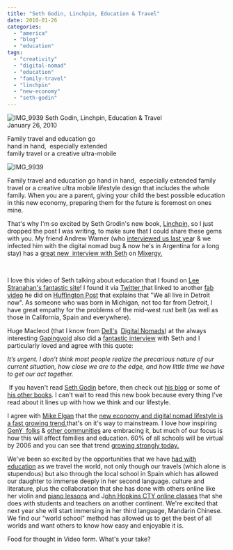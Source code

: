```yaml
---
title: "Seth Godin, Linchpin, Education & Travel"
date: 2010-01-26
categories: 
  - "america"
  - "blog"
  - "education"
tags: 
  - "creativity"
  - "digital-nomad"
  - "education"
  - "family-travel"
  - "linchpin"
  - "new-economy"
  - "seth-godin"
---
```


![IMG_9939](https://pub-ac94b3f306b24c0dba4238943c97f2e1.r2.dev/6a00e5502a9507883301287714ec3f970c.jpg) Seth Godin, Linchpin, Education & Travel  
January 26, 2010

Family travel and education go  
hand in hand,  especially extended  
family travel or a creative ultra-mobile

<!--more-->

![IMG_9939](https://pub-ac94b3f306b24c0dba4238943c97f2e1.r2.dev/6a00e5502a950788330120a811e5c2970b.jpg)

Family travel and education go hand in hand,  especially extended family travel or a creative ultra mobile lifestyle design that includes the whole family. When you are a parent, giving your child the best possible education in this new economy, preparing them for the future is foremost on ones mine.

That's why I'm so excited by Seth Grodin's new book, [Linchpin,](http://www.amazon.com/Linchpin-Are-Indispensable-Seth-Godin/dp/1591843162/ref=sr_1_1?ie=UTF8&s=books&qid=1264523484&sr=1-1) so I just dropped the post I was writing, to make sure that I could share these gems with you. My friend Andrew Warner (who [interviewed us last yea](http://mixergy.com/nomad-family/)r & we infected him with the digital nomad bug & now he's in Argentina for a long stay) has a [great new  interview with Seth](http://mixergy.com/linchpin-lizard-seth-godin/) on [Mixergy.](http://mixergy.com/)

[  
](http://mixergy.com/)

I love this video of Seth talking about education that I found on [Lee Stranahan's fantastic site](http://leestranahan.com/)! I found it via [Twitter t](http://twitter.com/soultravelers3)hat linked to another [fab video](http://www.huffingtonpost.com/lee-stranahan/watch-ilinchpini-author-s_b_436497.html) he did on [Huffington Post](http://www.huffingtonpost.com/) that explains that "We all live in Detroit now". As someone who was born in Michigan, not too far from Detroit, I have great empathy for the problems of the mid-west rust belt (as well as those in California, Spain and everywhere).

Huge Macleod (that I know from [Dell's](http://www.digitalnomads.com/)  [Digital Nomads](http://soultravelers3new.local/2009/04/how-to-travel-the-world-as-a-digital-nomad-family.html)) at the always interesting [Gapingvoid](http://gapingvoid.com/) also did a [fantastic interview](http://gapingvoid.com/2010/01/21/linchpin-ten-questions-for-seth-godin/) with Seth and I particularly loved and agree with this quote:

_It’s urgent._ _I don’t think most people realize the precarious nature of our current situation, how close we are to the edge, and how little time we have to get our act together._

 If you haven't read [Seth Godin](http://www.squidoo.com/seth) before, then check out [his blog](http://sethgodin.typepad.com/seths_blog/) or some of [his other books](http://www.amazon.com/s/ref=nb_sb_noss?url=search-alias%3Dstripbooks&field-keywords=seth+godin&x=0&y=0). I can't wait to read this new book because every thing I've read about it lines up with how we think and our lifestyle.

I agree with [Mike Elgan](http://elganmedia.net/) that the [new economy and digital nomad lifestyle is a fast growing trend.](ttp://ideasproject.com/idea_person.webui?id=4502)that's on it's way to mainstream. I love how inspiring [GenY  folks](http://untemplater.com/) & [other communities](http://www.brazencareerist.com/) are embracing it, but much of our focus is how this will affect families and education. 60% of all schools will be virtual by 2006 and you can see that trend [growing strongly today.](http://www.youtube.com/education?b=400) 

We've been so excited by the opportunities that we have [had with education](http://www.youtube.com/watch?v=L1AspeNfcGE) as we travel the world, not only though our travels (which alone is stupendous) but also through the local school in Spain which has allowed our daughter to immerse deeply in her second language. culture and literature, plus the collaboration that she has done with others online like her violin and [piano lessons](http://www.youtube.com/watch?v=0Ar90wOnWnM) and J[ohn Hopkins CTY online classes](http://cty.jhu.edu/) that she does with students and teachers on another continent. We're excited that next year she will start immersing in her third language, Mandarin Chinese. We find our "world school" method has allowed us to get the best of all worlds and want others to know how easy and enjoyable it is. 

Food for thought in Video form. What's your take?
